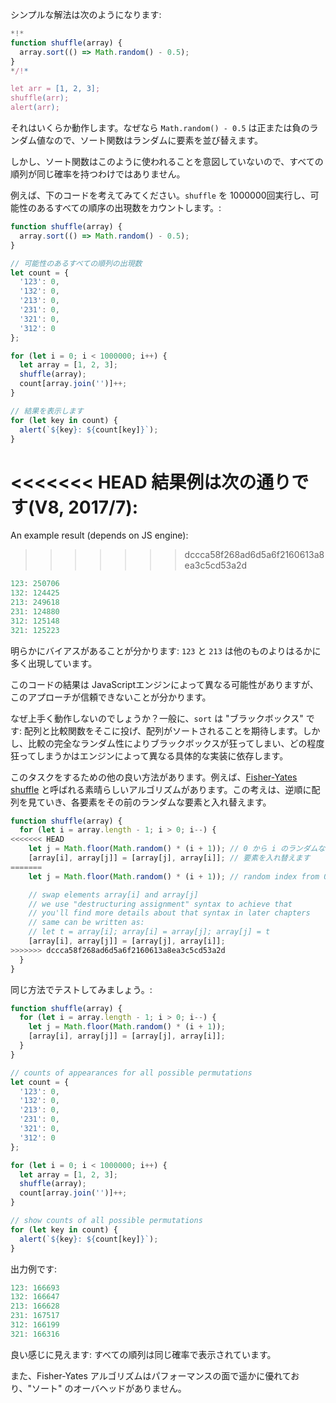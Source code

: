 シンプルな解法は次のようになります:

```js run
*!*
function shuffle(array) {
  array.sort(() => Math.random() - 0.5);
}
*/!*

let arr = [1, 2, 3];
shuffle(arr);
alert(arr);
```

それはいくらか動作します。なぜなら `Math.random() - 0.5` は正または負のランダム値なので、ソート関数はランダムに要素を並び替えます。

しかし、ソート関数はこのように使われることを意図していないので、すべての順列が同じ確率を持つわけではありません。

例えば、下のコードを考えてみてください。`shuffle` を 1000000回実行し、可能性のあるすべての順序の出現数をカウントします。:

```js run
function shuffle(array) {
  array.sort(() => Math.random() - 0.5);
}

// 可能性のあるすべての順列の出現数
let count = {
  '123': 0,
  '132': 0,
  '213': 0,
  '231': 0,
  '321': 0,
  '312': 0
};

for (let i = 0; i < 1000000; i++) {
  let array = [1, 2, 3];
  shuffle(array);
  count[array.join('')]++;
}

// 結果を表示します
for (let key in count) {
  alert(`${key}: ${count[key]}`);
}
```

<<<<<<< HEAD
結果例は次の通りです(V8, 2017/7):
=======
An example result (depends on JS engine):
>>>>>>> dccca58f268ad6d5a6f2160613a8ea3c5cd53a2d

```js
123: 250706
132: 124425
213: 249618
231: 124880
312: 125148
321: 125223
```

明らかにバイアスがあることが分かります: `123` と `213` は他のものよりはるかに多く出現しています。

このコードの結果は JavaScriptエンジンによって異なる可能性がありますが、このアプローチが信頼できないことが分かります。

なぜ上手く動作しないのでしょうか？一般に、`sort` は "ブラックボックス" です: 配列と比較関数をそこに投げ、配列がソートされることを期待します。しかし、比較の完全なランダム性によりブラックボックスが狂ってしまい、どの程度狂ってしまうかはエンジンによって異なる具体的な実装に依存します。

このタスクをするための他の良い方法があります。例えば、[Fisher-Yates shuffle](https://en.wikipedia.org/wiki/Fisher%E2%80%93Yates_shuffle) と呼ばれる素晴らしいアルゴリズムがあります。この考えは、逆順に配列を見ていき、各要素をその前のランダムな要素と入れ替えます。

```js
function shuffle(array) {
  for (let i = array.length - 1; i > 0; i--) {
<<<<<<< HEAD
    let j = Math.floor(Math.random() * (i + 1)); // 0 から i のランダムなインデックス
    [array[i], array[j]] = [array[j], array[i]]; // 要素を入れ替えます
=======
    let j = Math.floor(Math.random() * (i + 1)); // random index from 0 to i

    // swap elements array[i] and array[j]
    // we use "destructuring assignment" syntax to achieve that
    // you'll find more details about that syntax in later chapters
    // same can be written as:
    // let t = array[i]; array[i] = array[j]; array[j] = t
    [array[i], array[j]] = [array[j], array[i]];
>>>>>>> dccca58f268ad6d5a6f2160613a8ea3c5cd53a2d
  }
}
```

同じ方法でテストしてみましょう。:

```js run
function shuffle(array) {
  for (let i = array.length - 1; i > 0; i--) {
    let j = Math.floor(Math.random() * (i + 1));
    [array[i], array[j]] = [array[j], array[i]];
  }
}

// counts of appearances for all possible permutations
let count = {
  '123': 0,
  '132': 0,
  '213': 0,
  '231': 0,
  '321': 0,
  '312': 0
};

for (let i = 0; i < 1000000; i++) {
  let array = [1, 2, 3];
  shuffle(array);
  count[array.join('')]++;
}

// show counts of all possible permutations
for (let key in count) {
  alert(`${key}: ${count[key]}`);
}
```

出力例です:

```js
123: 166693
132: 166647
213: 166628
231: 167517
312: 166199
321: 166316
```

良い感じに見えます: すべての順列は同じ確率で表示されています。

また、Fisher-Yates アルゴリズムはパフォーマンスの面で遥かに優れており、"ソート" のオーバヘッドがありません。
